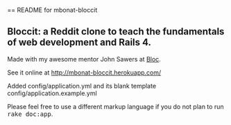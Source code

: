 == README for mbonat-bloccit

## Bloccit: a Reddit clone to teach the fundamentals of web development and Rails 4.

Made with my awesome mentor John Sawers at [Bloc](http://bloc.io).

See it online at http://mbonat-bloccit.herokuapp.com/

Added config/application.yml and its blank template config/application.example.yml

Please feel free to use a different markup language if you do not plan to run
<tt>rake doc:app</tt>.
